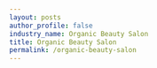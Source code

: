 ```yaml
---
layout: posts 
author_profile: false 
industry_name: Organic Beauty Salon
title: Organic Beauty Salon
permalink: /organic-beauty-salon
---
```

